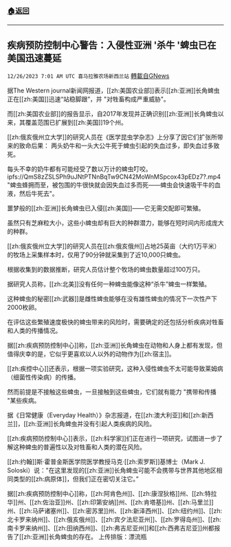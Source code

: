 ###  [:house:返回](README.md)
---


## 疾病预防控制中心警告：入侵性亚洲 '杀牛 '蜱虫已在美国迅速蔓延
`12/26/2023 7:01 AM UTC 喜马拉雅农场新西兰站` [轉載自GNews](https://gnews.org/articles/2152087)

据The Western journal新闻网报道，[[zh:美国农业部]]表示[[zh:亚洲]]长角蜱虫正在[[zh:美国]]迅速“站稳脚跟”，并 "对牲畜构成严重威胁"。

而[[zh:美国农业部]]的报告显示，自2017年发现并正确识别[[zh:亚洲]]长角蜱虫以来，其覆盖范围已扩展到[[zh:美国]]19个州。

[[zh:俄亥俄州立大学]]的研究人员在《医学昆虫学杂志》上分享了因它们扩张所带来的致命后果： 两头奶牛和一头大公牛死于蜱虫引起的失血过多，即失血过多致死。

每头不幸的奶牛都有可能经受了数以万计的蜱虫叮咬。
ipfs://QmS8zZSLSPh9uJNtPTNnBqTw9CN42MoWnMSpcox43pEDz7?.mp4
"蜱虫蜂拥而至，被包围的牛很快就会因失血过多而死——蜱虫会快速吸干牛的血液，然后牛死去"。

噩梦般的[[zh:亚洲]]长角蜱虫已入侵[[zh:美国]]——它无需交配即可繁殖。

虽然只有芝麻粒大小，这些小蜱虫却有巨大的种群潜力，能够在短时间内形成庞大的种群。

[[zh:俄亥俄州立大学]]的研究人员在[[zh:俄亥俄州]]占地25英亩（大约1万平米）的牧场上采集样本时，仅用了90分钟就采集到了近10,000只蜱虫。

根据收集到的数据推断，研究人员估计整个牧场的蜱虫数量超过100万只。

据研究人员称，[[zh:北美]]没有任何一种蜱虫能像这种“杀牛”蜱虫一样繁殖。

这种蜱虫的秘密[[zh:武器]]是雌性蜱虫能够在没有雄性蜱虫的情况下一次性产下2000枚卵。

在评估这些繁殖速度极快的蜱虫带来的风险时，需要确定的还包括分析疾病对牲畜和人类的传播情况。

据[[zh:疾病预防控制中心]]称，[[zh:亚洲]]长角蜱虫在动物和人身上都有发现，但值得庆幸的是，它似乎更喜欢以人以外的动物作为[[zh:宿主]]。

[[zh:疾控中心]]还表示，根据一项实验研究，这种入侵性蜱虫不太可能导致莱姆病（细菌性传染病）的传播。

然而前提是不接触这些蜱虫，一旦接触到这些蜱虫，它们就有能力 "携带和传播 "某些疾病。

据《日常健康（Everyday Health）》杂志报道，在[[zh:澳大利亚]]和[[zh:新西兰]]，[[zh:亚洲]]长角蜱虫并没有引起人类疾病的风险。

[[zh:疾病预防控制中心]]表示，[[zh:科学家]]们正在进行一项研究，试图进一步了解这种蜱虫的普遍性以及对牲畜和人类的潜在风险。

[[zh:约翰]]斯·霍普金斯医学院医学教授马克·[[zh:索罗斯]]基博士（Mark J. Soloski）说："在这里发现的[[zh:亚洲]]长角蜱虫可能不会携带与世界其他地区相同类型的[[zh:病原体]]，但我们正在密切关注它。”

据[[zh:疾病预防控制中心]]称，[[zh:阿肯色州]]、[[zh:康涅狄格]]州、[[zh:特拉华]]州、[[zh:佐治亚]]州、[[zh:印第安纳]]州、[[zh:肯塔基]]州、[[zh:马里兰]]州、[[zh:马萨诸塞州]]、[[zh:密苏里]]州、[[zh:新泽西州]]、[[zh:纽约州]]、[[zh:北卡罗来纳州]]、[[zh:俄亥俄州]]、[[zh:宾夕法尼亚州]]、[[zh:罗得岛州]]、[[zh:南卡罗来纳州]]、[[zh:田纳西州]]、[[zh:弗吉尼亚州]]和[[zh:西弗吉尼亚]]州都报告了[[zh:亚洲]]长角蜱虫的存在。
上传排版：漂流瓶
